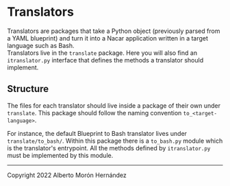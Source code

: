 # Translators

Translators are packages that take a Python object (previously parsed from a YAML blueprint) 
and turn it into a Nacar application written in a target language such as Bash.  
Translators live in the `translate` package. Here you will also find an `itranslator.py` interface 
that defines the methods a translator should implement.  


## Structure
The files for each translator should live inside a package of their own under `translate`.
This package should follow the naming convention `to_<target-language>`.

For instance, the default Blueprint to Bash translator lives under `translate/to_bash/`. 
Within this package there is a `to_bash.py` module which is the translator's entrypoint. 
All the methods defined by `itranslator.py` must be implemented by this module. 


---
Copyright 2022 Alberto Morón Hernández  
